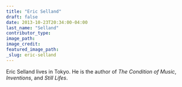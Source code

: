 ```yaml
---
title: "Eric Selland"
draft: false
date: 2013-10-23T20:34:00-04:00
last_name: "Selland"
contributor_type:
image_path:
image_credit:
featured_image_path:
_slug: eric-selland
---
```


Eric Selland lives in Tokyo. He is the author of _The Condition of Music_, _Inventions_, and _Still Lifes_.

